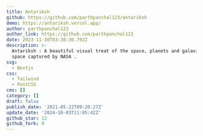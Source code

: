 ```yaml
---
title: Antariksh
github: https://github.com/parthpanchal123/antariksh
demo: https://antariksh.vercel.app/
author: parthpanchal123
author_link: https://github.com/parthpanchal123
date: 2023-11-30T03:38:30.792Z
description: >-
  Antariksh : A beautiful visual treat of the space, planets and galaxies from
  space captured by NASA .
ssg:
  - Nextjs
css:
  - Tailwind
  - PostCSS
cms: []
category: []
draft: false
publish_date: '2021-05-22T09:20:27Z'
update_date: '2024-10-03T11:05:42Z'
github_star: 12
github_fork: 9
---
```

